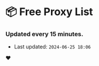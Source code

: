 # :package: Free Proxy List
### Updated every 15 minutes.

- Last updated: `2024-06-25 18:06`

:heart:
